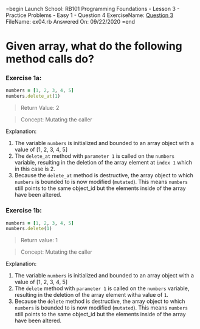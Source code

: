 =begin
Launch School: RB101 Programming Foundations - Lesson 3 - Practice Problems - Easy 1 - Question 4
ExerciseName: [Question 3](https://launchschool.com/lessons/263069da/assignments/e2593fe1)
FileName: ex04.rb
Answered On: 09/22/2020
=end

# Given array, what do the following method calls do?

### Exercise 1a:
```ruby
numbers = [1, 2, 3, 4, 5]
numbers.delete_at(1)  
```

> Return Value: 2

> Concept: Mutating the caller

Explanation: 
1. The variable `numbers` is initialized and bounded to an array object with a value of [1, 2, 3, 4, 5]
2. The `delete_at` method with `parameter 1` is called on the `numbers` variable, resulting in the deletion of the array element at `index 1` which in this case is 2.
3. Because the `delete_at` method is destructive, the array object to which `numbers` is bounded to is now modified (`mutated`). This means `numbers` still points to the same object_id but the elements inside of the array have been altered.

### Exercise 1b:
```ruby
numbers = [1, 2, 3, 4, 5]
numbers.delete(1)  
```

> Return value: 1

> Concept: Mutating the caller

Explanation: 
1. The variable `numbers` is initialized and bounded to an array object with a value of [1, 2, 3, 4, 5]
2. The `delete` method with `parameter 1` is called on the `numbers` variable, resulting in the deletion of the array element witha value of `1`.
3. Because the `delete` method is destructive, the array object to which `numbers` is bounded to is now modified (`mutated`). This means `numbers` still points to the same object_id but the elements inside of the array have been altered.
